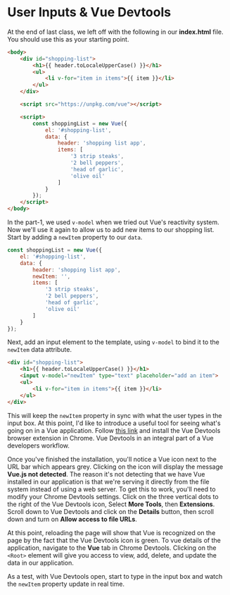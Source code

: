 # User Inputs & Vue Devtools

At the end of last class, we left off with the following in our **index.html** file.  You should use this as your starting point.

```html
<body>
    <div id="shopping-list">
        <h1>{{ header.toLocaleUpperCase() }}</h1>
        <ul>
            <li v-for="item in items">{{ item }}</li>
        </ul>
    </div>

    <script src="https://unpkg.com/vue"></script>

    <script>
        const shoppingList = new Vue({
            el: '#shopping-list',
            data: {
                header: 'shopping list app',
                items: [
                    '3 strip steaks',
                    '2 bell peppers',
                    'head of garlic',
                    'olive oil'
                ]
            }
        });
    </script>
</body>
```

In the part-1, we used `v-model` when we tried out Vue's reactivity system.  Now we'll use it again to allow us to add new items to our shopping list.  Start by adding a `newItem` property to our `data`.

```js
const shoppingList = new Vue({
    el: '#shopping-list',
    data: {
        header: 'shopping list app',
        newItem: '',
        items: [
            '3 strip steaks',
            '2 bell peppers',
            'head of garlic',
            'olive oil'
        ]
    }
});
```

Next, add an input element to the template, using `v-model` to bind it to the `newItem` data attribute.

```html
<div id="shopping-list">
    <h1>{{ header.toLocaleUpperCase() }}</h1>
    <input v-model="newItem" type="text" placeholder="add an item">
    <ul>
        <li v-for="item in items">{{ item }}</li>
    </ul>
</div>
```

This will keep the `newItem` property in sync with what the user types in the input box.  At this point, I'd like to introduce a useful tool for seeing what's going on in a Vue application.  Follow [this link](https://chrome.google.com/webstore/detail/vuejs-devtools/nhdogjmejiglipccpnnnanhbledajbpd) and install the Vue Devtools browser extension in Chrome.  Vue Devtools in an integral part of a Vue developers workflow.

Once you've finished the installation, you'll notice a Vue icon next to the URL bar which appears grey.  Clicking on the icon will display the message **Vue.js not detected**.  The reason it's not detecting that we have Vue installed in our application is that we're serving it directly from the file system instead of using a web server.  To get this to work, you'll need to modify your Chrome Devtools settings.  Click on the three vertical dots to the right of the Vue Devtools icon, Select **More Tools**, then **Extensions**.  Scroll down to Vue Devtools and click on the **Details** button, then scroll down and turn on **Allow access to file URLs**.

At this point, reloading the page will show that Vue is recognized on the page by the fact that the Vue Devtools icon is green.  To vue details of the application, navigate to the **Vue** tab in Chrome Devtools.  Clicking on the `<Root>` element will give you access to view, add, delete, and update the data in our application.

As a test, with Vue Devtools open, start to type in the input box and watch the `newItem` property update in real time.